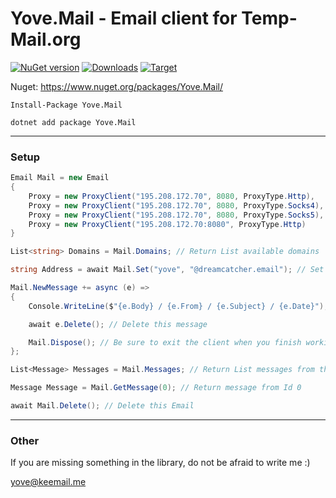 # Yove.Mail - Email client for Temp-Mail.org

[![NuGet version](https://badge.fury.io/nu/Yove.Mail.svg)](https://badge.fury.io/nu/Yove.Mail)
[![Downloads](https://img.shields.io/nuget/dt/Yove.Mail.svg)](https://www.nuget.org/packages/Yove.Mail)
[![Target](https://img.shields.io/badge/.NET%20Standard-2.0-green.svg)](https://docs.microsoft.com/ru-ru/dotnet/standard/net-standard)

Nuget: https://www.nuget.org/packages/Yove.Mail/

```
Install-Package Yove.Mail
```

```
dotnet add package Yove.Mail
```
___

### Setup

```csharp
Email Mail = new Email
{
    Proxy = new ProxyClient("195.208.172.70", 8080, ProxyType.Http),
    Proxy = new ProxyClient("195.208.172.70", 8080, ProxyType.Socks4),
    Proxy = new ProxyClient("195.208.172.70", 8080, ProxyType.Socks5),
    Proxy = new ProxyClient("195.208.172.70:8080", ProxyType.Http)
}

List<string> Domains = Mail.Domains; // Return List available domains

string Address = await Mail.Set("yove", "@dreamcatcher.email"); // Set email address

Mail.NewMessage += async (e) =>
{
    Console.WriteLine($"{e.Body} / {e.From} / {e.Subject} / {e.Date}");

    await e.Delete(); // Delete this message

    Mail.Dispose(); // Be sure to exit the client when you finish working with it
};

List<Message> Messages = Mail.Messages; // Return List messages from this Email

Message Message = Mail.GetMessage(0); // Return message from Id 0

await Mail.Delete(); // Delete this Email
```

___

### Other

If you are missing something in the library, do not be afraid to write me :)

<yove@keemail.me>